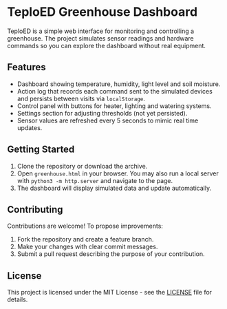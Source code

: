 # TeploED Greenhouse Dashboard

TeploED is a simple web interface for monitoring and controlling a greenhouse. The project simulates sensor readings and hardware commands so you can explore the dashboard without real equipment.

## Features
- Dashboard showing temperature, humidity, light level and soil moisture.
- Action log that records each command sent to the simulated devices and
  persists between visits via `localStorage`.
- Control panel with buttons for heater, lighting and watering systems.
- Settings section for adjusting thresholds (not yet persisted).
- Sensor values are refreshed every 5 seconds to mimic real time updates.

## Getting Started
1. Clone the repository or download the archive.
2. Open `greenhouse.html` in your browser. You may also run a local server with `python3 -m http.server` and navigate to the page.
3. The dashboard will display simulated data and update automatically.

## Contributing
Contributions are welcome! To propose improvements:
1. Fork the repository and create a feature branch.
2. Make your changes with clear commit messages.
3. Submit a pull request describing the purpose of your contribution.

## License
This project is licensed under the MIT License - see the [LICENSE](LICENSE) file for details.
